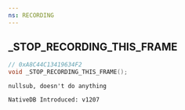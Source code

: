 ```yaml
---
ns: RECORDING
---
```

## _STOP_RECORDING_THIS_FRAME

```c
// 0xA8C44C13419634F2
void _STOP_RECORDING_THIS_FRAME();
```

```
nullsub, doesn't do anything

NativeDB Introduced: v1207
```

